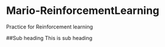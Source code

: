# Mario-ReinforcementLearning
Practice for Reinforcement learning

##Sub heading
This is sub heading